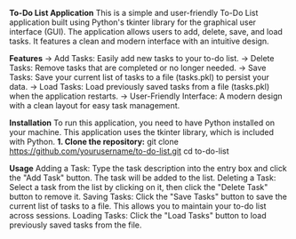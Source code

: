 **To-Do List Application**
This is a simple and user-friendly To-Do List application built using Python's tkinter library for the graphical user interface (GUI). 
The application allows users to add, delete, save, and load tasks. 
It features a clean and modern interface with an intuitive design.

**Features**
-> Add Tasks: Easily add new tasks to your to-do list.
-> Delete Tasks: Remove tasks that are completed or no longer needed.
-> Save Tasks: Save your current list of tasks to a file (tasks.pkl) to persist your data.
-> Load Tasks: Load previously saved tasks from a file (tasks.pkl) when the application restarts.
-> User-Friendly Interface: A modern design with a clean layout for easy task management.

**Installation**
To run this application, you need to have Python installed on your machine. 
This application uses the tkinter library, which is included with Python.
**1. Clone the repository:**
git clone https://github.com/yourusername/to-do-list.git
cd to-do-list

**Usage**
Adding a Task: Type the task description into the entry box and click the "Add Task" button. The task will be added to the list.
Deleting a Task: Select a task from the list by clicking on it, then click the "Delete Task" button to remove it.
Saving Tasks: Click the "Save Tasks" button to save the current list of tasks to a file. This allows you to maintain your to-do list across sessions.
Loading Tasks: Click the "Load Tasks" button to load previously saved tasks from the file.

